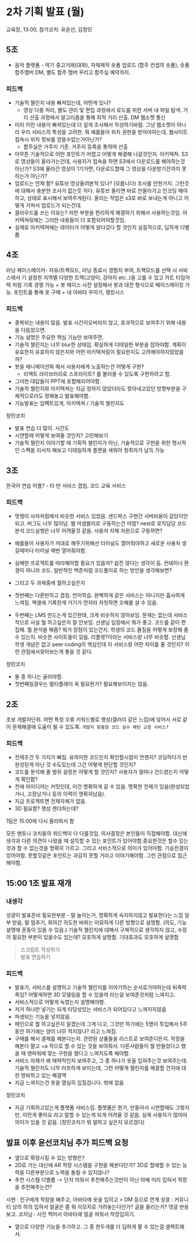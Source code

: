 # 2차 기획 발표 (월)

교육장, 13:00, 참가코치: 유윤선, 김정민

## 5조

- 음악 플랫폼 - 악기 중고거래(대화), 자체제작 숏폼 업로드 (합주 컨셉의 숏폼), 숏폼합주멤버 DM,  별도 합주 멤버 꾸리고 합주실 예약까지.

### 피드백

- 기술적 챌린지 내용 빠져있는데, 어떤게 있나?
  - 영상 다중 처리, 별도 관리 및 편집 과정에서 로드를 위한 서버 내 파일 탐색. 거리 산출 과정에서 알고리즘을 통해 최적 거리 산출. DM 웹소켓 통신
- 미리 이런 내용이 빠져있는데 더 깊게 조사해서 작성하기바람. 그냥 웹소켓이 아니라 우리 서비스의 특성을 고려한. 뭐 예를들어 위치 권한을 받아야하는데, 웹사이트 접속시 위치 정보를 얻을수없는거아닌가?
  - 합주실은 거주지 기준. 거주지 등록을 통하여 산출
- 아무튼 기술적으로 어떤 포인트가 어렵고 어떻게 해결해 나갈것인지. 아키텍쳐. S3로 영상들이 올라가는건데, 사용자가 접속을 하면 S3에서 다운로드를 해야하는것 아닌가? S3에 올라간 영상이 1기가면, 다운로드할때 그 영상을 다운받기전까지 못하는거 아닌가?
- 업로드는 언제 함? 유튜브 영상올려본적 있나? (모릅니다) 조사를 안한거지. 그런것에 대해서 충분한 조사가 없는듯 하다. 유튜브 올리면 바로 안올라가고 인코딩 해야하고, 상태로 표시해서 보여주게된다. 올리는 작업은 s3로 바로 보내는게 아니고 어떻게 거쳐서 업로드가 되는건데.
- 클라우드를 쓰는 이유는? 저런 부분을 편리하게 해결하기 위해서 사용하는것임. 아키텍쳐링에는 그러한 내용들이 더 포함되어야할것임.
- 실제로 아키텍쳐에는 데이터가 어떻게 왔다갔다 할 것인지 실질적으로, 딥하게 디벨롭

## 4조

러닝 페이스메이커- 자유/트랙모드, 러닝 종료시 경험치 부여, 트랙모드를 선택 시 서비스에서 기 설정한 지역별 다양한 트랙(고양이, 강아지 etc..)을 고를 수 있고 카트 타임어택 처럼 기록 경쟁 가능 + 봇 페이스 사전 설정해서 봇과 대전 형식으로 페이스메이킹 가능. 포인트를 통해 옷 구매 + 내 아바타 꾸미기, 랭킹시스

### 피드백

- 중복되는 내용이 많음. 발표 시간이오버되지 않고, 효과적으로 보여주기 위해 내용을 다듬었으면.
- 기능 설명은 주요한 핵심 기능만 보여주면.
- 기술적 챌린지는 너무 blur한 상태임. 확실하게 디테일한 부분을 잡아야함. 계획이 유효한지 유효하지 않은지와 어떤 아키텍쳐링이 필요한지도 고려해야하지않았을까?
- 봇을 애니메이션화 해서 사용자에게 노출하는건 어떻게 구현?
  - 리액트 라이브러리로 스프라이트? 를 불러올 수 있도록 구현하려고 함.
- 그러한 대답들이 PPT에 포함해되어야함.
- 기술적 챌린지와 아키텍쳐는 지금 정하지 않았더라도 찾아내고있던 방향부분을 구체적으로라도 정해놓고 발표해야함.
- 기능발표는 임팩트있게, 아키텍쳐 / 기술적 챌린지도

정민코치

- 발표 연습 더 많이. 시간도
- 시연할때 어떻게 보여줄 것인지? 고민해보기
- 기술적 챌린지 이야기할 때 기획적 챌린지가 아닌, 기술적으로 구현을 위한 명시적인 스펙을 리서치 해보고 디테일하게 플랜을 세워야 청취자가 납득 가능

## 3조

한국어 연습 어플? - 타 반 서비스 겹침, 코드 교육 서비스

### 피드백

- 멋쟁이 사자처럼에서 비슷한 서비스 있었음. 샌드박스 구현간 서버비용이 감당이안되고. 버그도 너무 많이남. 웹 어셈블리로 구동하는건 어떰? nest로 로직담당 코드분석 코드실행은 너무 어려울것 같음. 사용자 자체 자원으로 구동하면?
- 예를들어 사용자가 저대로 해주기위해선 터미널도 열어줘야하고 새로운 사용자 생길때마다 터미널 매번 열어줘야함.
- 실패한 프로젝트를 따라해야할 필요가 있을까? 쉽진 않다는 생각이 듬. 컨테이너 환경이 아니라 코드. 일반적인 백준처럼 코드풀이로 하는 방안을 생각해보면?

- 그리고 두 과제중에 뭘하고싶은지
- 첫번째는 다른반하고 겹침. 언어학습. 완벽하게 같은 서비스는 아니지만 흡사하게 느껴짐. 엑셀에 기록한게 거기가 먼저라 자칫하면 오해를 살 수 있음.
- 두번째는 LMS 만드는게 있긴한데, 크게 비슷하지 않아보임. 문제는 없는데 서비스적으로 사실 뭘 하고싶은지 잘 안보임. 선생님 입장에서 뭐가 좋고. 코드를 같이 편집해. 뭘 분석을 해줌? 뭐가 장점이 있는건지. 학생의 코드 품질을 어떻게 보장해 줄 수 있는지. 비슷한 사이트들이 있음. 리플렛?이라는 서비스랑 너무 비슷함. 선생님 학생 개념은 없고 peer coding이 핵심인데 이 서비스랑 어떤 차이를 줄 것인지? 이런 관점에서찾아보는게 좋을 것 같다.

정민코치

- 둘 중 하나는 골라야함.
- 첫번째일경우는 멀티플레이 꼭 필요한가? 필요해보이지는 않음.

## 2조

초보 개발자단위. 어떤 특정 오류 키워드별로 행성(갤러리 같은 느낌)에 넣어서 서로 같이 문제해결에 도움이 될 수 있도록. `개발자 맞춤형 코드 실수 패턴 교정 서비스?`

### 피드백

- 전제조건 두 가지가 빠짐. 유의미한 코드인지 확인할시점이 언젠지? 코딩하다가 만 완성된게 아닌 것 수도있는데 그건 어떻게 판단할 것인지?
- 코드를 분석해 줄 범위 설정은 어떻게 할 것인지? 사용자가 얼마나 건드렸는지 어떻게 확인함?
- 전에 아이디어는 커밋인데, 이건 명확하게 갈 수 있음. 명확한 전제가 있음(완성되었거나, 고장났거나 등의 이력이 명확히남음).
- 지금 프로젝트면 전제자체가 없음.
- 3D 필요함? 행성 렌더하는데?

1팀은 15:00에 다시 올라와서 함

모든 멘토나 코치들의 피드백이 다 다를것임. 의사결정은 본인들이 직접해야함. 대신에 생각과 다른 의견이 나왔을 때 설득할 수 있는 포인트가 있어야함.중요한것은 할수 있는것과 할 수 없는것을 명확히 가르고. 그리고 서비스적으로 의미가 있어야함. 기승전결이있어야함.
못할것같은 포인트는 과감히 못할 거라고 이야기해야함. 그런 관점으로 접근해야함.

## 15:00 1조 발표 재개

### 내생각

성광이 발표준비 필요한부분 - 말 늘이는거, 명확하게 숙지하지않고 발표한다는 느낌 일부 받음, 말 멈추기, 회의간 의도한 바와는 미묘하게 다른 방향으로 설명함. (의도, 기능 설명에 혼동이 있을 수 있음.)
기술적 챌린지에 대해서 구체적으로 생각하지 않고, 수정이 필요한 부분이 있을수도 있는데? 모호하게 설명함.
기대효과도 모호하게 설명함
 > 스크립트 작성하기  
 > 발표 연습하기

### 피드백

- 발표가, 서비스를 설명하고 기술적 챌린지를 이야기하는 순서로가야하는데 뒤죽박죽임? 어떻게하면 3D 모델링을 할 수 있을까 라는걸 보여준것처럼 느껴지고.
- 서비스적으로 어떻게 녹였는지 설명해야함.
- 저거 하나만 넣기는 되게 타당성있는 서비스가 되어있다고 느껴지지않음
- 파생되는 기능을 넣지않음.
- 메인으로 뭘 하고싶은지 알겠는데 그게 다고, 그것만 하기에는 5명이 투입해서 5주동안 하기에는 양이 너무 적지않나? 라고 느껴짐.
- 구매를 해서 결제를 해본다는지. 관련된 상품들을 리스트로 보여준다든지. 착장을 해본다 말고 +a 적으로 할 수 있는 것을 보여줘서. 다른사람들이 뭘 만들었다고 했을 때 맨파워에 맞는 구현을 했다고 느껴지도록 해야함.
- 서비스 자체가 왜 매력적인지 보여주고, 그 중 하나가 옷을 입혀주는것 보여주는데. 기술적 챌린지도 너무 러프하게 보이는데, 그런 어떻게 챌린지를 해결할 건지에 대한 방비하고 있는 해결책
- 지금 느껴지는건 옷을 열심히 입힐겁니다. 밖에 없음

정민코치

- 지금 기획하고있는게 플랫폼 서비스임. 플랫폼은 뭔가, 만들어서 시연할때도 그렇지만, 이런게 좋아요 라고 말할 수 있는게 되게 어려울 것 같음. 실제 사용자가 많아야 의미가 있을 것 같음.
(정민코치가 뭐 말하고 싶은지 모르겠다)


## 발표 이후 윤선코치님 추가 피드백 요청

- 옆으로 확장시킬 수 있는 방향은?
- 2D로 가는 대신에 AR 착장 시스템을 구현을 해본다던가? 3D로 할애할 수 있는 능력을 다른부분으로 노력을 돌릴 수 있지않나? 
- 추천 시스템 디벨롭 -> 단지 띄워서 추천해주는것만이 아닌 아예 미리 입혀서 착장을 추천해주는건?

시현 : 친구에게 착장을 해주고, 아바타에 옷을 입히고 > DM 등으로 연계 
성광 : 커뮤니티 상의 하의 입혀서 얼굴은 쫌 뭐 이모지로 가려놓는다던가? 글을 올리는거? 댓글 반응보고.
코치님 : 사진 찍어서 아바타에 얼굴 씌워서 착장입히기.

- 옆으로 다양한 기능을 추가하고. 그 중 한두개를 더 딥하게 팔 수 있는걸 셀렉트해서.